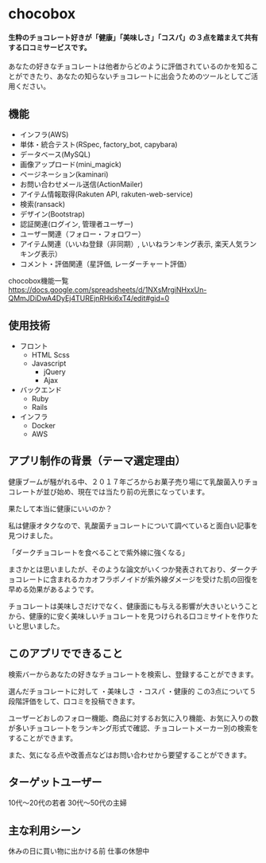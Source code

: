 # chocobox

#### 生粋のチョコレート好きが「健康」「美味しさ」「コスパ」の３点を踏まえて共有する口コミサービスです。

あなたの好きなチョコレートは他者からどのように評価されているのかを知ることができたり、あなたの知らないチョコレートに出会うためのツールとしてご活用ください。

## 機能

- インフラ(AWS)
- 単体・統合テスト(RSpec, factory_bot, capybara)　
- データベース(MySQL)
- 画像アップロード(mini_magick)
- ページネーション(kaminari)
- お問い合わせメール送信(ActionMailer)
- アイテム情報取得(Rakuten API, rakuten-web-service)
- 検索(ransack)
- デザイン(Bootstrap)
- 認証関連(ログイン, 管理者ユーザー)
- ユーザー関連（フォロー・フォロワー）
- アイテム関連（いいね登録（非同期）, いいねランキング表示, 楽天人気ランキング表示）
- コメント・評価関連（星評価, レーダーチャート評価）



chocobox機能一覧
https://docs.google.com/spreadsheets/d/1NXsMrgiNHxxUn-QMmJDiDwA4DyEj4TUREjnRHki6xT4/edit#gid=0


## 使用技術
- フロント
    - HTML Scss 
    - Javascript
        - jQuery
        - Ajax
- バックエンド
    - Ruby
    - Rails 
- インフラ
    - Docker   
    - AWS
    
## アプリ制作の背景（テーマ選定理由）
健康ブームが騒がれる中、２０１７年ごろからお菓子売り場にて乳酸菌入りチョコレートが並び始め、現在では当たり前の光景になっています。

果たして本当に健康にいいのか？

私は健康オタクなので、乳酸菌チョコレートについて調べていると面白い記事を見つけました。

「ダークチョコレートを食べることで紫外線に強くなる」

まさかとは思いましたが、そのような論文がいくつか発表されており、ダークチョコレートに含まれるカカオフラボノイドが紫外線ダメージを受けた肌の回復を早める効果があるようです。

チョコレートは美味しさだけでなく、健康面にも与える影響が大きいということから、健康的に安く美味しいチョコレートを見つけられる口コミサイトを作りたいと思いました。

## このアプリでできること
検索バーからあなたの好きなチョコレートを検索し、登録することができます。

選んだチョコレートに対して
・美味しさ
・コスパ
・健康的
この3点について５段階評価をして、口コミを投稿できます。

ユーザーどおしのフォロー機能、商品に対するお気に入り機能、お気に入りの数が多いチョコレートをランキング形式で確認、チョコレートメーカー別の検索をすることができます。

また、気になる点や改善点などはお問い合わせから要望することができます。

## ターゲットユーザー
10代〜20代の若者
30代〜50代の主婦

## 主な利用シーン
休みの日に買い物に出かける前
仕事の休憩中
